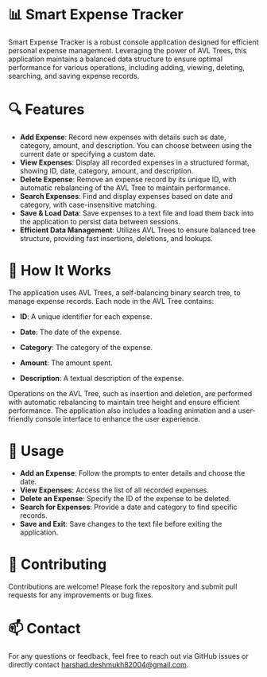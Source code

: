 # 📊 Smart Expense Tracker
Smart Expense Tracker is a robust console application designed for efficient personal expense management. Leveraging the power of AVL Trees, this application maintains a balanced data structure to ensure optimal performance for various operations, including adding, viewing, deleting, searching, and saving expense records.

# 🔍 Features
- **Add Expense**: Record new expenses with details such as date, category, amount, and description. You can choose between using the current date or specifying a custom date.
- **View Expenses**: Display all recorded expenses in a structured format, showing ID, date, category, amount, and description.
- **Delete Expense**: Remove an expense record by its unique ID, with automatic rebalancing of the AVL Tree to maintain performance.
- **Search Expenses**: Find and display expenses based on date and category, with case-insensitive matching.
- **Save & Load Data**: Save expenses to a text file and load them back into the application to persist data between sessions.
- **Efficient Data Management**: Utilizes AVL Trees to ensure balanced tree structure, providing fast insertions, deletions, and lookups.


# 📂 How It Works
The application uses AVL Trees, a self-balancing binary search tree, to manage expense records. Each node in the AVL Tree contains:

- **ID**: A unique identifier for each expense.
- **Date**: The date of the expense.


- **Category**: The category of the expense.
- **Amount**: The amount spent.
- **Description**: A textual description of the expense.


Operations on the AVL Tree, such as insertion and deletion, are performed with automatic rebalancing to maintain tree height and ensure efficient performance. 
The application also includes a loading animation and a user-friendly console interface to enhance the user experience.

# 📖 Usage
- **Add an Expense**: Follow the prompts to enter details and choose the date.
- **View Expenses**: Access the list of all recorded expenses.
- **Delete an Expense**: Specify the ID of the expense to be deleted.
- **Search for Expenses**: Provide a date and category to find specific records.
- **Save and Exit**: Save changes to the text file before exiting the application.


# 🤝 Contributing
Contributions are welcome! Please fork the repository and submit pull requests for any improvements or bug fixes.

# 📫 Contact
For any questions or feedback, feel free to reach out via GitHub issues or directly contact harshad.deshmukh82004@gmail.com.
